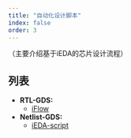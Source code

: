```yaml
---
title: "自动化设计脚本"
index: false
order: 3
---
```




（主要介绍基于iEDA的芯片设计流程）

## **列表**

- **RTL-GDS:** 
  - [iFlow](/tools/auto-scripts/iflow.md)
- **Netlist-GDS:** 
  - [iEDA-script](/tools/auto-scripts/iEDA_script.md)